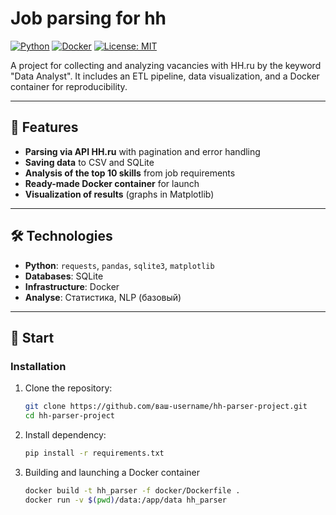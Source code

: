 # Job parsing for hh 

[![Python](https://img.shields.io/badge/Python-3.9%2B-blue?logo=python)](https://www.python.org/)
[![Docker](https://img.shields.io/badge/Docker-✓-blue?logo=docker)](https://www.docker.com/)
[![License: MIT](https://img.shields.io/badge/License-MIT-green.svg)](https://opensource.org/licenses/MIT)

A project for collecting and analyzing vacancies with HH.ru by the keyword "Data Analyst". It includes an ETL pipeline, data visualization, and a Docker container for reproducibility.

---

## 📌 Features
- **Parsing via API HH.ru** with pagination and error handling
- **Saving data** to CSV and SQLite
- **Analysis of the top 10 skills** from job requirements
- **Ready-made Docker container** for launch
- **Visualization of results** (graphs in Matplotlib)

---

## 🛠 Technologies
- **Python**: `requests`, `pandas`, `sqlite3`, `matplotlib`
- **Databases**: SQLite
- **Infrastructure**: Docker
- **Analyse**: Статистика, NLP (базовый)

---

## 🚀 Start

### Installation
1. Clone the repository:
   ```bash
   git clone https://github.com/ваш-username/hh-parser-project.git
   cd hh-parser-project
   
2. Install dependency:
   ```bash
   pip install -r requirements.txt

3. Building and launching a Docker container
   ```bash
   docker build -t hh_parser -f docker/Dockerfile .
   docker run -v $(pwd)/data:/app/data hh_parser
